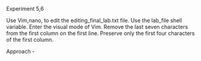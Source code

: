 Experiment 5,6

Use Vim,nano, to edit the editing_final_lab.txt file. Use the lab_file shell variable. Enter the visual mode of Vim. Remove the last seven characters from the first column on the first line. Preserve only the first four characters of the first column.

Approach -
